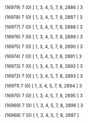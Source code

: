 (16979) 7 (0) [ 1, 3, 4, 5, 7, 8, 2886 ] 3 


(16978) 7 (0) [ 1, 3, 4, 5, 7, 8, 2887 ] 3 


(16977) 7 (0) [ 1, 3, 4, 5, 7, 8, 2888 ] 3 


(16976) 7 (0) [ 1, 3, 4, 5, 7, 8, 2889 ] 3 


(16975) 7 (0) [ 1, 3, 4, 5, 7, 8, 2890 ] 3 


(16974) 7 (0) [ 1, 3, 4, 5, 7, 8, 2891 ] 3 


(16973) 7 (0) [ 1, 3, 4, 5, 7, 8, 2892 ] 3 


(16972) 7 (0) [ 1, 3, 4, 5, 7, 8, 2893 ] 3 


(16971) 7 (0) [ 1, 3, 4, 5, 7, 8, 2894 ] 3 


(16970) 7 (0) [ 1, 3, 4, 5, 7, 8, 2895 ] 3 


(16969) 7 (0) [ 1, 3, 4, 5, 7, 8, 2896 ] 3 


(16968) 7 (0) [ 1, 3, 4, 5, 7, 8, 2897 ]  

